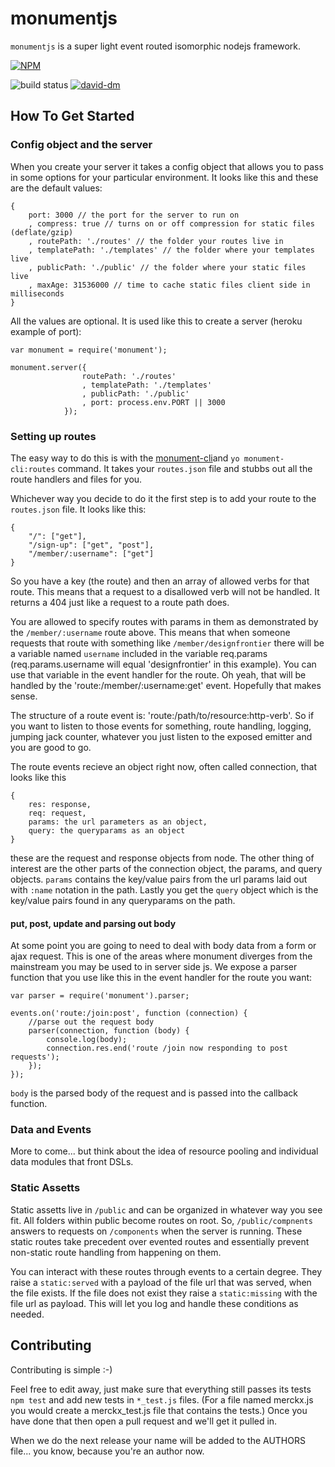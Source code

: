 # monumentjs

`monumentjs` is a super light event routed isomorphic nodejs framework. 

[![NPM](https://nodei.co/npm/monument.png)](https://nodei.co/npm/monument/)

![build status](https://travis-ci.org/ansble/monument.svg?branch=master) [![david-dm](https://david-dm.org/ansble/monument.svg)](https://david-dm.org/ansble/monument)

## How To Get Started

### Config object and the server

When you create your server it takes a config object that allows you to pass in some options for your particular environment. It looks like this and these are the default values:

```
{
	port: 3000 // the port for the server to run on
	, compress: true // turns on or off compression for static files (deflate/gzip)
	, routePath: './routes' // the folder your routes live in
	, templatePath: './templates' // the folder where your templates live
	, publicPath: './public' // the folder where your static files live
	, maxAge: 31536000 // time to cache static files client side in milliseconds
}
```

All the values are optional. It is used like this to create a server (heroku example of port):

```
var monument = require('monument');

monument.server({
				routePath: './routes'
				, templatePath: './templates'
				, publicPath: './public'
				, port: process.env.PORT || 3000
			});
```

### Setting up routes

The easy way to do this is with the [monument-cli](https://github.com/ansble/monument-cli)and `yo monument-cli:routes` command. It takes your `routes.json` file and stubbs out all the route handlers and files for you.

Whichever way you decide to do it the first step is to add your route to the `routes.json` file. It looks like this:

```
{
	"/": ["get"],
	"/sign-up": ["get", "post"],
	"/member/:username": ["get"]
}
```

So you have a key (the route) and then an array of allowed verbs for that route. This means that a request to a disallowed verb will not be handled. It returns a 404 just like a request to a route path does.

You are allowed to specify routes with params in them as demonstrated by the `/member/:username` route above. This means that when someone requests that route with something like `/member/designfrontier` there will be a variable named `username` included in the variable req.params (req.params.username will equal 'designfrontier' in this example). You can use that variable in the event handler for the route. Oh yeah, that will be handled by the 'route:/member/:username:get' event. Hopefully that makes sense.

The structure of a route event is: 'route:/path/to/resource:http-verb'. So if you want to listen to those events for something, route handling, logging, jumping jack counter, whatever you just listen to the exposed emitter and you are good to go.

The route events recieve an object right now, often called connection, that looks like this

```
{
	res: response,
	req: request,
	params: the url parameters as an object,
	query: the queryparams as an object
}
```

these are the request and response objects from node. The other thing of interest are the other parts of the connection object, the params, and query objects. `params` contains the key/value pairs from the url params laid out with `:name` notation in the path. Lastly you get the `query` object which is the key/value pairs found in any queryparams on the path.

#### put, post, update and parsing out body

At some point you are going to need to deal with body data from a form or ajax request. This is one of the areas where monument diverges from the mainstream you may be used to in server side js. We expose a parser function that you use like this in the event handler for the route you want:

```
var parser = require('monument').parser;

events.on('route:/join:post', function (connection) {
	//parse out the request body
	parser(connection, function (body) {
		console.log(body);
		connection.res.end('route /join now responding to post requests');
	});
});
```

`body` is the parsed body of the request and is passed into the callback function.

### Data and Events

More to come... but think about the idea of resource pooling and individual data modules that front DSLs.

### Static Assetts

Static assetts live in `/public` and can be organized in whatever way you see fit. All folders within public become routes on root. So, `/public/compnents` answers to requests on `/components` when the server is running. These static routes take precedent over evented routes and essentially prevent non-static route handling from happening on them. 

You can interact with these routes through events to a certain degree. They raise a `static:served` with a payload of the file url that was served, when the file exists. If the file does not exist they raise a `static:missing` with the file url as payload. This will let you log and handle these conditions as needed.

## Contributing
Contributing is simple :-)

Feel free to edit away, just make sure that everything still passes its tests `npm test` and add new tests in `*_test.js` files. (For a file named merckx.js you would create a merckx_test.js file that contains the tests.) Once you have done that then open a pull request and we'll get it pulled in.

When we do the next release your name will be added to the AUTHORS file... you know, because you're an author now.